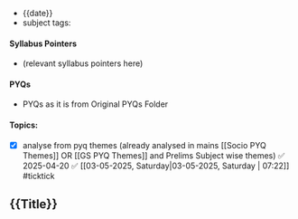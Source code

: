 * {{date}}
* subject tags: 
#### Syllabus Pointers
* (relevant syllabus pointers here)
#### PYQs
* PYQs as it is from Original PYQs Folder
#### Topics: 
- [x] analyse from pyq themes (already analysed in mains [[Socio PYQ Themes]] OR [[GS PYQ Themes]] and Prelims Subject wise themes) ✅ 2025-04-20 ✅ [[03-05-2025, Saturday|03-05-2025, Saturday | 07:22]] #ticktick 
## {{Title}}


